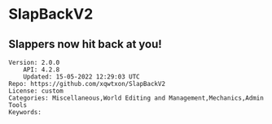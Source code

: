 # SlapBackV2
## Slappers now hit back at you!
```properties
Version: 2.0.0
    API: 4.2.8
    Updated: 15-05-2022 12:29:03 UTC
Repo: https://github.com/xqwtxon/SlapBackV2
License: custom
Categories: Miscellaneous,World Editing and Management,Mechanics,Admin Tools
Keywords: 
```